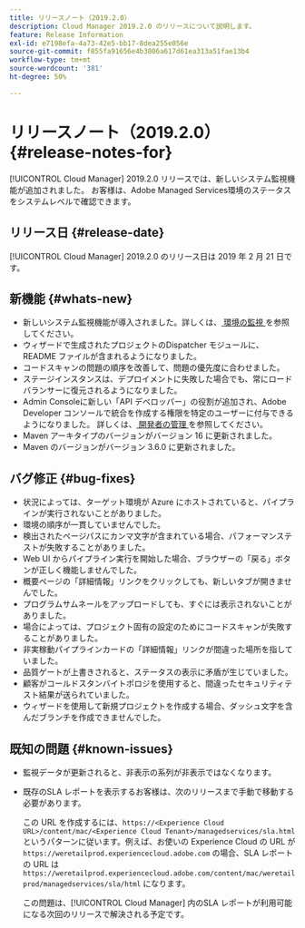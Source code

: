```yaml
---
title: リリースノート（2019.2.0）
description: Cloud Manager 2019.2.0 のリリースについて説明します。
feature: Release Information
exl-id: e7198efa-4a73-42e5-bb17-8dea255e056e
source-git-commit: f855fa91656e4b3806a617d61ea313a51fae13b4
workflow-type: tm+mt
source-wordcount: '381'
ht-degree: 50%

---
```


# リリースノート（2019.2.0） {#release-notes-for}

[!UICONTROL Cloud Manager] 2019.2.0 リリースでは、新しいシステム監視機能が追加されました。 お客様は、Adobe Managed Services環境のステータスをシステムレベルで確認できます。


## リリース日 {#release-date}

[!UICONTROL Cloud Manager] 2019.2.0 のリリース日は 2019 年 2 月 21 日です。

## 新機能 {#whats-new}

* 新しいシステム監視機能が導入されました。詳しくは、[ 環境の監視 ](/help/using/monitoring-environments.md) を参照してください。
* ウィザードで生成されたプロジェクトのDispatcher モジュールに、README ファイルが含まれるようになりました。
* コードスキャンの問題の順序を改善して、問題の優先度に合わせました。
* ステージインスタンスは、デプロイメントに失敗した場合でも、常にロードバランサーに復元されるようになりました。
* Admin Consoleに新しい「API デベロッパー」の役割が追加され、Adobe Developer コンソールで統合を作成する権限を特定のユーザーに付与できるようになりました。 詳しくは、[ 開発者の管理 ](https://helpx.adobe.com/jp/enterprise/using/manage-developers.html) を参照してください。
* Maven アーキタイプのバージョンがバージョン 16 に更新されました。
* Maven のバージョンがバージョン 3.6.0 に更新されました。

## バグ修正 {#bug-fixes}

* 状況によっては、ターゲット環境が Azure にホストされていると、パイプラインが実行されないことがありました。
* 環境の順序が一貫していませんでした。
* 検出されたページパスにカンマ文字が含まれている場合、パフォーマンステストが失敗することがありました。
* Web UI からパイプライン実行を開始した場合、ブラウザーの「戻る」ボタンが正しく機能しませんでした。
* 概要ページの「詳細情報」リンクをクリックしても、新しいタブが開きませんでした。
* プログラムサムネールをアップロードしても、すぐには表示されないことがありました。
* 場合によっては、プロジェクト固有の設定のためにコードスキャンが失敗することがありました。
* 非実稼動パイプラインカードの「詳細情報」リンクが間違った場所を指していました。
* 品質ゲートが上書きされると、ステータスの表示に矛盾が生じていました。
* 顧客がコールドスタンバイトポロジを使用すると、間違ったセキュリティテスト結果が送られていました。
* ウィザードを使用して新規プロジェクトを作成する場合、ダッシュ文字を含んだブランチを作成できませんでした。

## 既知の問題 {#known-issues}

* 監視データが更新されると、非表示の系列が非表示ではなくなります。
* 既存のSLA レポートを表示するお客様は、次のリリースまで手動で移動する必要があります。

  この URL を作成するには、`https://<Experience Cloud URL>/content/mac/<Experience Cloud Tenant>/managedservices/sla.html` というパターンに従います。例えば、お使いの Experience Cloud の URL が `https://weretailprod.experiencecloud.adobe.com` の場合、SLA レポートの URL は `https://weretailprod.experiencecloud.adobe.com/content/mac/weretailprod/managedservices/sla/html` になります。

  この問題は、[!UICONTROL Cloud Manager] 内のSLA レポートが利用可能になる次回のリリースで解決される予定です。
